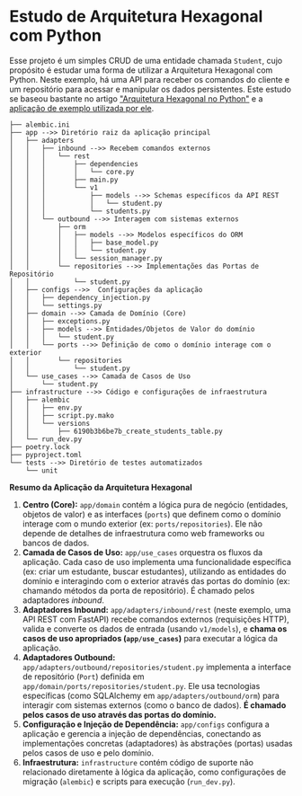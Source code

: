 # Estudo de Arquitetura Hexagonal com Python

Esse projeto é um simples CRUD de uma entidade chamada `Student`, cujo propósito é estudar uma forma de utilizar a Arquitetura Hexagonal com Python. Neste exemplo, há uma API para receber os comandos do cliente e um repositório para acessar e manipular os dados persistentes. Este estudo se baseou bastante no artigo ["Arquitetura Hexagonal no Python"](https://medium.com/@augustomarinho/arquitetura-hexagonal-no-python-ae08b108ac12) e a [aplicação de exemplo utilizada por ele](https://github.com/augustomarinho/python-fastapi).

```
├── alembic.ini
├── app -->> Diretório raiz da aplicação principal
│   ├── adapters
│   │   ├── inbound -->> Recebem comandos externos
│   │   │   └── rest
│   │   │       ├── dependencies
│   │   │       │   └── core.py
│   │   │       ├── main.py
│   │   │       └── v1
│   │   │           ├── models -->> Schemas específicos da API REST
│   │   │           │   └── student.py
│   │   │           └── students.py
│   │   └── outbound -->> Interagem com sistemas externos
│   │       ├── orm
│   │       │   ├── models -->> Modelos específicos do ORM
│   │       │   │   ├── base_model.py
│   │       │   │   └── student.py
│   │       │   └── session_manager.py
│   │       └── repositories -->> Implementações das Portas de Repositório
│   │           └── student.py
│   ├── configs -->>  Configurações da aplicação
│   │   ├── dependency_injection.py
│   │   └── settings.py
│   ├── domain -->> Camada de Domínio (Core)
│   │   ├── exceptions.py
│   │   ├── models -->> Entidades/Objetos de Valor do domínio
│   │   │   └── student.py
│   │   └── ports -->> Definição de como o domínio interage com o exterior
│   │       └── repositories
│   │           └── student.py
│   └── use_cases -->> Camada de Casos de Uso
│       └── student.py
├── infrastructure -->> Código e configurações de infraestrutura
│   ├── alembic
│   │   ├── env.py
│   │   ├── script.py.mako
│   │   └── versions
│   │       ├── 6190b3b6be7b_create_students_table.py
│   └── run_dev.py
├── poetry.lock
├── pyproject.toml
└── tests -->> Diretório de testes automatizados
    └── unit
```


**Resumo da Aplicação da Arquitetura Hexagonal**

1.  **Centro (Core):** `app/domain` contém a lógica pura de negócio (entidades, objetos de valor) e as interfaces (`ports`) que definem como o domínio interage com o mundo exterior (ex: `ports/repositories`). Ele não depende de detalhes de infraestrutura como web frameworks ou bancos de dados.
2.  **Camada de Casos de Uso:** `app/use_cases` orquestra os fluxos da aplicação. Cada caso de uso implementa uma funcionalidade específica (ex: criar um estudante, buscar estudantes), utilizando as entidades do domínio e interagindo com o exterior através das portas do domínio (ex: chamando métodos da porta de repositório). É chamado pelos adaptadores *inbound*.
3.  **Adaptadores Inbound:** `app/adapters/inbound/rest` (neste exemplo, uma API REST com FastAPI) recebe comandos externos (requisições HTTP), valida e converte os dados de entrada (usando `v1/models`), e **chama os casos de uso apropriados (`app/use_cases`)** para executar a lógica da aplicação.
4.  **Adaptadores Outbound:** `app/adapters/outbound/repositories/student.py` implementa a interface de repositório (`Port`) definida em `app/domain/ports/repositories/student.py`. Ele usa tecnologias específicas (como SQLAlchemy em `app/adapters/outbound/orm`) para interagir com sistemas externos (como o banco de dados). **É chamado pelos casos de uso através das portas do domínio.**
5.  **Configuração e Injeção de Dependência:** `app/configs` configura a aplicação e gerencia a injeção de dependências, conectando as implementações concretas (adaptadores) às abstrações (portas) usadas pelos casos de uso e pelo domínio.
6.  **Infraestrutura:** `infrastructure` contém código de suporte não relacionado diretamente à lógica da aplicação, como configurações de migração (`alembic`) e scripts para execução (`run_dev.py`).
